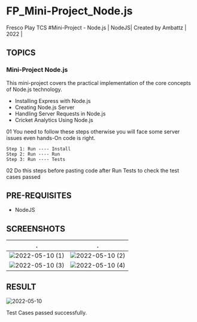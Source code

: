 # FP_Mini-Project_Node.js
Fresco Play TCS #Mini-Project - Node.js | NodeJS| Created by Ambattz | 2022 |

## TOPICS
### Mini-Project Node.js 
This mini-project covers the practical implementation of the core concepts of Node.js technology.

* Installing Express with Node.js
* Creating Node.js Server
* Handling Server Requests in Node.js
* Cricket Analytics Using Node.js

01 You need to follow these steps otherwise you will face some server issues even hands-On code is right. 

    Step 1: Run ---- Install
    Step 2: Run ---- Run
    Step 3: Run ---- Tests 
    
02 Do this steps before pasting code after Run Tests to check the test cases passed

## PRE-REQUISITES
* NodeJS

## SCREENSHOTS
 .         | .
:-------------------------:|:-------------------------:
![2022-05-10 (1)](https://user-images.githubusercontent.com/69767685/167624978-7c54fb74-5df4-4025-bb50-45fb63eeb60c.png)|![2022-05-10 (2)](https://user-images.githubusercontent.com/69767685/167624982-223feccb-8d20-4df6-94b5-12f43fbd98f1.png)
![2022-05-10 (3)](https://user-images.githubusercontent.com/69767685/167624984-46cb9d3c-f8e5-43cc-ba83-8c46c3dbb94d.png)|![2022-05-10 (4)](https://user-images.githubusercontent.com/69767685/167624991-e5c1d41c-9858-4035-a99d-ae1d620d6bd1.png)


## RESULT
![2022-05-10](https://user-images.githubusercontent.com/69767685/167624685-8c78c2a8-867b-44d9-b6ae-6e98e0430a4e.png)

Test Cases passed successfully.
